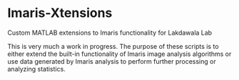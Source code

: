 # Imaris-Xtensions
Custom MATLAB extensions to Imaris functionality for Lakdawala Lab

This is very much a work in progress. The purpose of these scripts is to either extend the built-in functionality of Imaris image analysis algorithms or use data generated by Imaris analysis to perform further processing or analyzing statistics.
